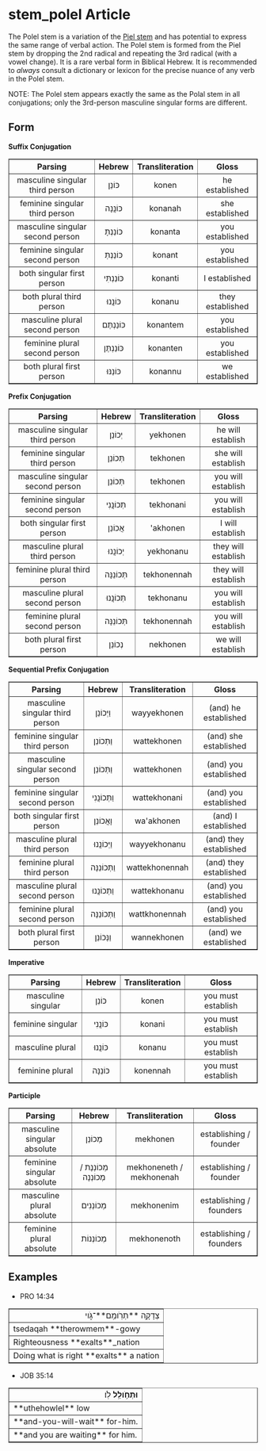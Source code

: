 # stem_polel Article
The Polel stem is a variation of the [Piel stem](https://git.door43.org/Door43/en-uhg/src/master/content/stem_piel/02.md) and has potential to express the same range of verbal action.  The Polel stem is formed from the Piel stem by dropping the 2nd radical and repeating the 3rd radical (with a vowel change).  It is a rare verbal form in Biblical Hebrew.  It is recommended to *always* consult a dictionary or lexicon for the precise nuance of any verb in the Polel stem.

NOTE: The Polel stem appears exactly the same as the Polal stem in all conjugations; only the 3rd-person masculine singular forms are different.

## Form

**Suffix Conjugation**
<table border="1" class="docutils">
<tr class="row-odd"><th>Parsing</th><th>Hebrew</th><th>Transliteration</th><th>Gloss</th>
</tr>
<tr class="row-even" align="center"><td>masculine singular third person</td><td>כּוֹנֵן</td><td>konen</td><td>he established</td>
</tr>
<tr class="row-odd" align="center"><td>feminine singular third person</td><td>כּוֹנֲנָה</td><td>konanah</td><td>she established</td>
</tr>
<tr class="row-even" align="center"><td>masculine singular second person</td><td>כּוֹנַנְתָּ</td><td>konanta</td><td>you established</td>
</tr>
<tr class="row-odd" align="center"><td>feminine singular second person</td><td>כּוֹנַנְתְּ</td><td>konant</td><td>you established</td>
</tr>
<tr class="row-even" align="center"><td>both singular first person</td><td>כּוֹנַנְתִּי</td><td>konanti</td><td>I established</td>
</tr>
<tr class="row-odd" align="center"><td>both plural third person</td><td>כּוֹנֲנוּ</td><td>konanu</td><td>they established</td>
</tr>
<tr class="row-even" align="center"><td>masculine plural second person</td><td>כּוֹנַנְתֶּם</td><td>konantem</td><td>you established</td>
</tr>
<tr class="row-odd" align="center"><td>feminine plural second person</td><td>כּוֹנַנְתֶּן</td><td>konanten</td><td>you established</td>
</tr>
<tr class="row-even" align="center"><td>both plural first person</td><td>כּוֹנַנּוּ</td><td>konannu</td><td>we established</td>
</tr>
</tbody>
</table>

**Prefix Conjugation**
<table border="1" class="docutils">
<tr class="row-odd"><th>Parsing</th><th>Hebrew</th><th>Transliteration</th><th>Gloss</th>
</tr>
<tr class="row-even" align="center"><td>masculine singular third person</td><td>יְכוֹנֵן</td><td>yekhonen</td><td>he will establish</td>
</tr>
<tr class="row-odd" align="center"><td>feminine singular third person</td><td>תְּכוֹנֵן</td><td>tekhonen</td><td>she will establish</td>
</tr>
<tr class="row-even" align="center"><td>masculine singular second person</td><td>תְּכוֹנֵן</td><td>tekhonen</td><td>you will establish</td>
</tr>
<tr class="row-odd" align="center"><td>feminine singular second person</td><td>תְּכוֹנֲנִי</td><td>tekhonani</td><td>you will establish</td>
</tr>
<tr class="row-even" align="center"><td>both singular first person</td><td>אֲכוֹנֵן</td><td>'akhonen</td><td>I will establish</td>
</tr>
<tr class="row-odd" align="center"><td>masculine plural third person</td><td>יְכוֹנֲנוּ</td><td>yekhonanu</td><td>they will establish</td>
</tr>
<tr class="row-even" align="center"><td>feminine plural third person</td><td>תְּכוֹנֵנָּה</td><td>tekhonennah</td><td>they will establish</td>
</tr>
<tr class="row-odd" align="center"><td>masculine plural second person</td><td>תְּכוֹנֲנוּ</td><td>tekhonanu</td><td>you will establish</td>
</tr>
<tr class="row-even" align="center"><td>feminine plural second person</td><td>תְּכוֹנֵנָּה</td><td>tekhonennah</td><td>you will establish</td>
</tr>
<tr class="row-odd" align="center"><td>both plural first person</td><td>נְכוֹנֵן</td><td>nekhonen</td><td>we will establish</td>
</tr>
</tbody>
</table>

**Sequential Prefix Conjugation**
<table border="1" class="docutils">
<tr class="row-odd"><th>Parsing</th><th>Hebrew</th><th>Transliteration</th><th>Gloss</th>
</tr>
<tr class="row-even" align="center"><td>masculine singular third person</td><td>וַיְּכוֹנֵן</td><td>wayyekhonen</td><td>(and) he established</td>
</tr>
<tr class="row-odd" align="center"><td>feminine singular third person</td><td>וַתְּכוֹנֵן</td><td>wattekhonen</td><td>(and) she established</td>
</tr>
<tr class="row-even" align="center"><td>masculine singular second person</td><td>וַתְּכוֹנֵן</td><td>wattekhonen</td><td>(and) you established</td>
</tr>
<tr class="row-odd" align="center"><td>feminine singular second person</td><td>וַתְּכוֹנֲנִי</td><td>wattekhonani</td><td>(and) you established</td>
</tr>
<tr class="row-even" align="center"><td>both singular first person</td><td>וָאֲכוֹנֵן</td><td>wa'akhonen</td><td>(and) I established</td>
</tr>
<tr class="row-odd" align="center"><td>masculine plural third person</td><td>וַיְּכוֹנֲנוּ</td><td>wayyekhonanu</td><td>(and) they established</td>
</tr>
<tr class="row-even" align="center"><td>feminine plural third person</td><td>וַתְּכוֹנֵנָּה</td><td>wattekhonennah</td><td>(and) they established</td>
</tr>
<tr class="row-odd" align="center"><td>masculine plural second person</td><td>וַתְּכוֹנֲנוּ</td><td>wattekhonanu</td><td>(and) you established</td>
</tr>
<tr class="row-even" align="center"><td>feminine plural second person</td><td>וַתְּכוֹנֵנָּה</td><td>wattkhonennah</td><td>(and) you established</td>
</tr>
<tr class="row-odd" align="center"><td>both plural first person</td><td>וַנְּכוֹנֵן</td><td>wannekhonen</td><td>(and) we established</td>
</tr>
</tbody>
</table>

**Imperative**
<table border="1" class="docutils">
<tr class="row-odd"><th>Parsing</th><th>Hebrew</th><th>Transliteration</th><th>Gloss</th>
</tr>
<tr class="row-even" align="center"><td>masculine singular</td><td>כּוֹנֵן</td><td>konen</td><td>you must establish</td>
</tr>
<tr class="row-odd" align="center"><td>feminine singular</td><td>כּוֹנֲנִי</td><td>konani</td><td>you must establish</td>
</tr>
<tr class="row-even" align="center"><td>masculine plural</td><td>כּוֹנֲנוּ</td><td>konanu</td><td>you must establish</td>
</tr>
<tr class="row-odd" align="center"><td>feminine plural</td><td>כּוֹנֵנָּה</td><td>konennah</td><td>you must establish</td>
</tr>
</tbody>
</table>

**Participle**
<table border="1" class="docutils">
<tr class="row-odd"><th>Parsing</th><th>Hebrew</th><th>Transliteration</th><th>Gloss</th>
</tr>
<tr class="row-even" align="center"><td>masculine singular absolute</td><td>מְכוֹנֵן</td><td>mekhonen</td><td>establishing / founder</td>
</tr>
<tr class="row-odd" align="center"><td>feminine singular absolute</td><td>מְכוֹנְנֶת / מְכוֹנְנָה</td><td>mekhoneneth / mekhonenah</td><td>establishing / founder</td>
</tr>
<tr class="row-even" align="center"><td>masculine plural absolute</td><td>מְכוֹנְנִים</td><td>mekhonenim</td><td>establishing / founders</td>
</tr>
<tr class="row-odd" align="center"><td>feminine plural absolute</td><td>מְכוֹנְנוֹת</td><td>mekhonenoth</td><td>establishing / founders</td>
</tr>
</tbody>
</table>

## Examples

* PRO 14:34
<table border="1" class="docutils">
<colgroup>
<col width="100%" />
</colgroup>
<tbody valign="top">
<tr class="row-odd" align="right"><td>צְדָקָ֥ה **תְרֹֽומֵֽם**־גֹּ֑וי</td>
</tr>
<tr class="row-even"><td>tsedaqah **therowmem**-gowy</td>
</tr>
<tr class="row-odd"><td>Righteousness **exalts**_nation</td>
</tr>
<tr class="row-even"><td>Doing what is right **exalts** a nation</td>
</tr>
</tbody>
</table>

* JOB 35:14
<table border="1" class="docutils">
<colgroup>
<col width="100%" />
</colgroup>
<tbody valign="top">
<tr class="row-odd" align="right"><td><b>וּתְחֹ֥ולֵֽל</b> לֹֽו׃</td>
</tr>
<tr class="row-even"><td>**uthehowlel** low</td>
</tr>
<tr class="row-odd"><td>**and-you-will-wait** for-him.</td>
</tr>
<tr class="row-even"><td>**and you are waiting** for him.</td>
</tr>
</tbody>
</table>